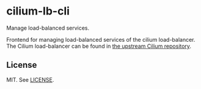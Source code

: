 # cilium-lb-cli

Manage load-balanced services.

Frontend for managing load-balanced services of the cilium load-balancer.  
The Cilium load-balancer can be found in [the upstream Cilium repository](https://github.com/cilium/cilium/blob/master/bpf/bpf_lb.c).

## License

MIT. See [LICENSE](LICENSE).
